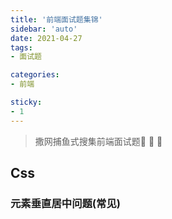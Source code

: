 ```yaml
---
title: '前端面试题集锦'
sidebar: 'auto'
date: 2021-04-27
tags:
- 面试题

categories:
- 前端

sticky:
- 1
---
```


>撒网捕鱼式搜集前端面试题🙌 🙌 🙌

## Css 

### 元素垂直居中问题(常见)

<RecoDemo>
  <template slot="code-template">
    <<< @/docs/.vuepress/interview/MiddleCenter.vue?template
  </template>
  <template slot="code-style">
    <<< @/docs/.vuepress/interview/MiddleCenter.vue?style
  </template>
</RecoDemo>
